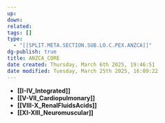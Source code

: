 ```yaml
---
up: 
down: 
related: 
tags: []
type:
  - "[[SPLIT.META.SECTION.SUB.LO.C.PEX.ANZCA]]"
dg-publish: true
title: ANZCA_CORE
date created: Thursday, March 6th 2025, 19:46:51
date modified: Tuesday, March 25th 2025, 16:09:22
---
```


- **[[I-IV_Integrated]]**
- **[[V-VII_Cardiopulmonary]]**
- **[[VIII-X_RenalFluidsAcids]]**
- **[[XI-XIII_Neuromuscular]]**
